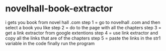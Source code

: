 # novelhall-book-extractor
i gets you book from novel hall .com
step 1 = go to novelhall .com and then select a book you like
step 2 = do to the page with all the chapters
step 3 = get a link extractor from google extentions
step 4 = use link extractor and copy all the links that are of the chapters 
step 5 = paste the links in the str1 variable in the code 
finally run the program
